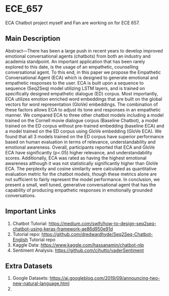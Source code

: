# ECE_657
ECA Chatbot project myself and Fan are working on for ECE 657.

## Main Description
Abstract—There has been a large push in recent years to
develop improved emotional conversational agents (chatbots)
from both an industry and academia standpoint. An important
application that has been rarely explored to this date, is the
usage of an empathetic, counselling conversational agent. To this
end, in this paper we propose the Empathetic Conversational
Agent (ECA) which is designed to generate emotional and
empathetic responses to the user. ECA is built upon a sequence to
sequence (Seq2Seq) model utilizing LSTM layers, and is trained
on specifically designed empathetic dialogue (ED) corpus. Most
importantly, ECA utilizes emotion enriched word embeddings
that are built on the global vectors for word representation
(GloVe) embeddings. The combination of these factors allows
ECA to adjust its tone and responses in an empathetic manner.
We compared ECA to three other chatbot models including a
model trained on the Cornell movie dialogue corpus (Baseline
Chatbot), a model trained on the ED corpus without pre-trained
embedding (baseline ECA) and a model trained on the ED corpus
using GloVe embedding (GloVe ECA). We found that all 3 models
trained on the ED corpus have superior performance based on
human evaluation in terms of relevance, understandability and
emotional awareness. Overall, participants reported that ECA
and GloVe ECA have significantly (p<.05) higher relevance, and
understandability scores. Additionally, ECA was rated as having
the highest emotional awareness although it was not statistically
significantly higher than GloVe ECA. The perplexity and cosine
similarity were calculated as quantitative evaluation metric for
the chatbot models, though these metrics alone are not sufficient
to fairly represent the model performance. In conclusion, we
present a small, well tuned, generative conversational agent
that has the capability of producing empathetic responses in
emotionally grounded conversations.

## Important Links 
1. Chatbot Tutorial: https://medium.com/swlh/how-to-design-seq2seq-chatbot-using-keras-framework-ae86d950e91d
2. Tutorial repo: https://github.com/dredwardhyde/Seq2Seq-Chatbot-English Tutorial repo
3. Kaggle Data: https://www.kaggle.com/hassanamin/chatbot-nlp
4. Sentiment Analysis: https://github.com/cjhutto/vaderSentiment

## Extra Datasets
1. Google Datasets: https://ai.googleblog.com/2019/09/announcing-two-new-natural-language.html
2.
